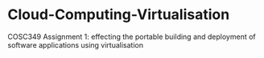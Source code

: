 # Cloud-Computing-Virtualisation
COSC349 Assignment 1: effecting the portable building and deployment of software applications using virtualisation
